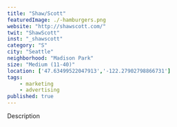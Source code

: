 ```yaml
---
title: "Shaw/Scott"
featuredImage: ./-hamburgers.png
website: "http://shawscott.com/"
twit: "ShawScott"
inst: "_shawscott"
category: "S"
city: "Seattle"
neighborhood: "Madison Park"
size: "Medium (11-40)"
location: ['47.63499522047913','-122.27902798866731']
tags:
    - marketing
    - advertising
published: true
---
```


Description
